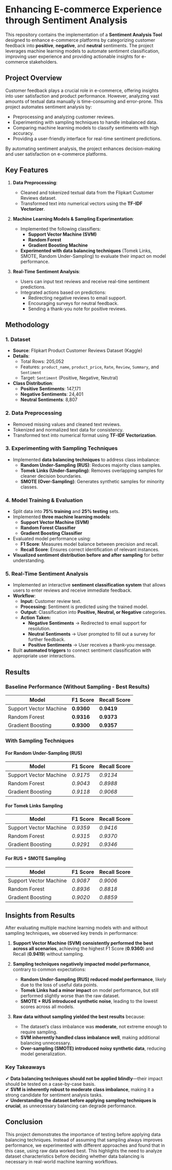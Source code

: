 # Enhancing E-commerce Experience through Sentiment Analysis

This repository contains the implementation of a **Sentiment Analysis Tool** designed to enhance e-commerce platforms by categorizing customer feedback into **positive**, **negative**, and **neutral** sentiments. The project leverages machine learning models to automate sentiment classification, improving user experience and providing actionable insights for e-commerce stakeholders.

## Project Overview

Customer feedback plays a crucial role in e-commerce, offering insights into user satisfaction and product performance. However, analyzing vast amounts of textual data manually is time-consuming and error-prone. This project automates sentiment analysis by:

- Preprocessing and analyzing customer reviews.
- Experimenting with sampling techniques to handle imbalanced data.
- Comparing machine learning models to classify sentiments with high accuracy.
- Providing a user-friendly interface for real-time sentiment predictions.

By automating sentiment analysis, the project enhances decision-making and user satisfaction on e-commerce platforms.

## Key Features

1. **Data Preprocessing**:
   - Cleaned and tokenized textual data from the Flipkart Customer Reviews dataset.
   - Transformed text into numerical vectors using the **TF-IDF Vectorizer**.

2. **Machine Learning Models & Sampling Experimentation**:
   - Implemented the following classifiers:
     - **Support Vector Machine (SVM)**
     - **Random Forest**
     - **Gradient Boosting Machine**
   - **Experimented with data balancing techniques** (Tomek Links, SMOTE, Random Under-Sampling) to evaluate their impact on model performance.
  
3. **Real-Time Sentiment Analysis**:
   - Users can input text reviews and receive real-time sentiment predictions.
   - Integrated actions based on predictions:
     - Redirecting negative reviews to email support.
     - Encouraging surveys for neutral feedback.
     - Sending a thank-you note for positive reviews.

## Methodology

### 1. Dataset
- **Source**: Flipkart Product Customer Reviews Dataset (Kaggle)
- **Details**:
  - Total Rows: 205,052
  - Features: `product_name`, `product_price`, `Rate`, `Review`, `Summary`, and `Sentiment`
  - Target: `Sentiment` (Positive, Negative, Neutral)
- **Class Distribution**:
  - **Positive Sentiments**: 147,171
  - **Negative Sentiments**: 24,401
  - **Neutral Sentiments**: 8,807

### 2. Data Preprocessing
- Removed missing values and cleaned text reviews.
- Tokenized and normalized text data for consistency.
- Transformed text into numerical format using **TF-IDF Vectorization**.

### 3. Experimenting with Sampling Techniques
- Implemented **data balancing techniques** to address class imbalance:
  - **Random Under-Sampling (RUS)**: Reduces majority class samples.
  - **Tomek Links (Under-Sampling)**: Removes overlapping samples for cleaner decision boundaries.
  - **SMOTE (Over-Sampling)**: Generates synthetic samples for minority classes.

### 4. Model Training & Evaluation
- Split data into **75% training** and **25% testing** sets.
- Implemented **three machine learning models**:
  - **Support Vector Machine (SVM)**
  - **Random Forest Classifier**
  - **Gradient Boosting Classifier**
- Evaluated model performance using:
  - **F1 Score**: Measures model balance between precision and recall.
  - **Recall Score**: Ensures correct identification of relevant instances.
- **Visualized sentiment distribution before and after sampling** for better understanding.

### 5. Real-Time Sentiment Analysis
- Implemented an interactive **sentiment classification system** that allows users to enter reviews and receive immediate feedback.
- **Workflow**:
  - **Input:** Customer review text.
  - **Processing:** Sentiment is predicted using the trained model.
  - **Output:** Classification into **Positive, Neutral, or Negative** categories.
  - **Action Taken:**
    - **Negative Sentiments** → Redirected to email support for resolution.
    - **Neutral Sentiments** → User prompted to fill out a survey for further feedback.
    - **Positive Sentiments** → User receives a thank-you message.
- Built **automated triggers** to connect sentiment classification with appropriate user interactions.

## Results

### **Baseline Performance (Without Sampling - Best Results)**
| Model                  | F1 Score  | Recall Score |
|------------------------|----------|--------------|
| Support Vector Machine | **0.9360**  | **0.9419**  |
| Random Forest          | **0.9316**  | **0.9373**  |
| Gradient Boosting      | **0.9300**  | **0.9357**  |

### **With Sampling Techniques**
#### **For Random Under-Sampling (RUS)**
| Model                  | F1 Score | Recall Score |
|------------------------|----------|--------------|
| Support Vector Machine | *0.9175*  | *0.9134*      |
| Random Forest          | *0.9043*  | *0.8988*      |
| Gradient Boosting      | *0.9118*  | *0.9068*      |

#### **For Tomek Links Sampling**
| Model                  | F1 Score | Recall Score |
|------------------------|----------|--------------|
| Support Vector Machine | *0.9359*  | *0.9416*      |
| Random Forest          | *0.9315*  | *0.9370*      |
| Gradient Boosting      | *0.9291*  | *0.9346*      |

#### **For RUS + SMOTE Sampling**
| Model                  | F1 Score | Recall Score |
|------------------------|----------|--------------|
| Support Vector Machine | *0.9087*  | *0.9006*      |
| Random Forest          | *0.8936*  | *0.8818*      |
| Gradient Boosting      | *0.9020*  | *0.8859*      |

## Insights from Results

After evaluating multiple machine learning models with and without sampling techniques, we observed key trends in performance:

1. **Support Vector Machine (SVM) consistently performed the best across all scenarios**, achieving the highest F1 Score (**0.9360**) and Recall (**0.9419**) without sampling.
  
2. **Sampling techniques negatively impacted model performance**, contrary to common expectations:
   - **Random Under-Sampling (RUS) reduced model performance**, likely due to the loss of useful data points.
   - **Tomek Links had a minor impact** on model performance, but still performed slightly worse than the raw dataset.
   - **SMOTE + RUS introduced synthetic noise**, leading to the lowest scores across all models.

3. **Raw data without sampling yielded the best results** because:
   - The dataset’s class imbalance was **moderate**, not extreme enough to require sampling.
   - **SVM inherently handled class imbalance well**, making additional balancing unnecessary.
   - **Over-sampling (SMOTE) introduced noisy synthetic data**, reducing model generalization.

### **Key Takeaways**
✔ **Data balancing techniques should not be applied blindly**—their impact should be tested on a case-by-case basis.  
✔ **SVM is inherently robust to moderate class imbalance**, making it a strong candidate for sentiment analysis tasks.  
✔ **Understanding the dataset before applying sampling techniques is crucial**, as unnecessary balancing can degrade performance.  

## Conclusion

This project demonstrates the importance of testing before applying data balancing techniques. Instead of assuming that sampling always improves performance, we experimented with different approaches and found that in this case, using raw data worked best. This highlights the need to analyze dataset characteristics before deciding whether data balancing is necessary in real-world machine learning workflows.
